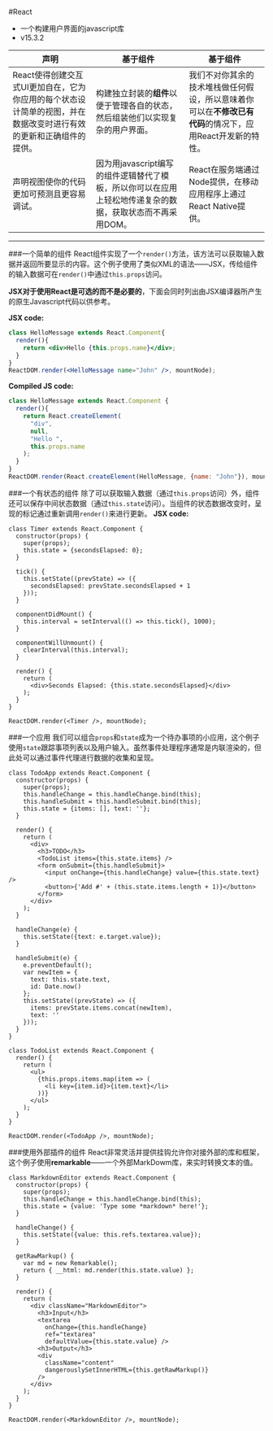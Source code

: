 #React
* 一个构建用户界面的javascript库
* v15.3.2

|声明|基于组件|基于组件|
|-----|-------|-----|
|React使得创建交互式UI更加自在，它为你应用的每个状态设计简单的视图，并在数据改变时进行有效的更新和正确组件的提供。|  构建独立封装的**组件**以便于管理各自的状态，然后组装他们以实现复杂的用户界面。|  我们不对你其余的技术堆栈做任何假设，所以意味着你可以在**不修改已有代码**的情况下，应用React开发新的特性。
|声明视图使你的代码更加可预测且更容易调试。|  因为用javascript编写的组件逻辑替代了模板，所以你可以在应用上轻松地传递复杂的数据，获取状态而不再采用DOM。|  React在服务端通过Node提供，在移动应用程序上通过React Native提供。
***

###一个简单的组件
React组件实现了一个`render()`方法，该方法可以获取输入数据并返回所要显示的内容。这个例子使用了类似XML的语法——JSX，传给组件的输入数据可在`render()`中通过`this.props`访问。

**JSX对于使用React是可选的而不是必要的**，下面会同时列出由JSX编译器所产生的原生Javascript代码以供参考。

**JSX code:**
```jsx
class HelloMessage extends React.Component{
  render(){
    return <div>Hello {this.props.name}</div>;
  }
}
ReactDOM.render(<HelloMessage name="John" />, mountNode);
```
**Compiled JS code:**
```js
class HelloMessage extends React.Component {
  render(){
    return React.createElement(
      "div",
      null,
      "Hello ",
      this.props.name
    );
  }
}
ReactDOM.render(React.createElement(HelloMessage, {name: "John"}), mountNode);
```
###一个有状态的组件
除了可以获取输入数据（通过`this.props`访问）外，组件还可以保存中间状态数据（通过`this.state`访问）。当组件的状态数据改变时，呈现的标记通过重新调用`render()`来进行更新。
**JSX code:**
```JSX
class Timer extends React.Component {
  constructor(props) {
    super(props);
    this.state = {secondsElapsed: 0};
  }

  tick() {
    this.setState((prevState) => ({
      secondsElapsed: prevState.secondsElapsed + 1
    }));
  }

  componentDidMount() {
    this.interval = setInterval(() => this.tick(), 1000);
  }

  componentWillUnmount() {
    clearInterval(this.interval);
  }

  render() {
    return (
      <div>Seconds Elapsed: {this.state.secondsElapsed}</div>
    );
  }
}

ReactDOM.render(<Timer />, mountNode);
```
###一个应用
我们可以组合`props`和`state`成为一个待办事项的小应用，这个例子使用`state`跟踪事项列表以及用户输入。虽然事件处理程序通常是内联渲染的，但此处可以通过事件代理进行数据的收集和呈现。
```JSX
class TodoApp extends React.Component {
  constructor(props) {
    super(props);
    this.handleChange = this.handleChange.bind(this);
    this.handleSubmit = this.handleSubmit.bind(this);
    this.state = {items: [], text: ''};
  }

  render() {
    return (
      <div>
        <h3>TODO</h3>
        <TodoList items={this.state.items} />
        <form onSubmit={this.handleSubmit}>
          <input onChange={this.handleChange} value={this.state.text} />
          <button>{'Add #' + (this.state.items.length + 1)}</button>
        </form>
      </div>
    );
  }

  handleChange(e) {
    this.setState({text: e.target.value});
  }

  handleSubmit(e) {
    e.preventDefault();
    var newItem = {
      text: this.state.text,
      id: Date.now()
    };
    this.setState((prevState) => ({
      items: prevState.items.concat(newItem),
      text: ''
    }));
  }
}

class TodoList extends React.Component {
  render() {
    return (
      <ul>
        {this.props.items.map(item => (
          <li key={item.id}>{item.text}</li>
        ))}
      </ul>
    );
  }
}

ReactDOM.render(<TodoApp />, mountNode);
```
###使用外部插件的组件
React非常灵活并提供挂钩允许你对接外部的库和框架，这个例子使用**remarkable**——一个外部MarkDowm库，来实时转换文本的值。
```JSX
class MarkdownEditor extends React.Component {
  constructor(props) {
    super(props);
    this.handleChange = this.handleChange.bind(this);
    this.state = {value: 'Type some *markdown* here!'};
  }

  handleChange() {
    this.setState({value: this.refs.textarea.value});
  }

  getRawMarkup() {
    var md = new Remarkable();
    return { __html: md.render(this.state.value) };
  }

  render() {
    return (
      <div className="MarkdownEditor">
        <h3>Input</h3>
        <textarea
          onChange={this.handleChange}
          ref="textarea"
          defaultValue={this.state.value} />
        <h3>Output</h3>
        <div
          className="content"
          dangerouslySetInnerHTML={this.getRawMarkup()}
        />
      </div>
    );
  }
}

ReactDOM.render(<MarkdownEditor />, mountNode);
```

